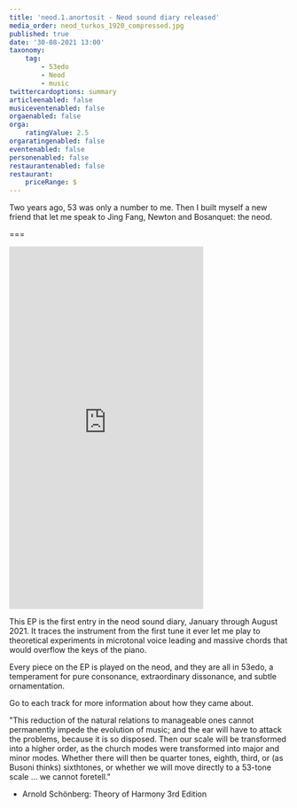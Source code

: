 ```yaml
---
title: 'neod.1.anortosit - Neod sound diary released'
media_order: neod_turkos_1920_compressed.jpg
published: true
date: '30-08-2021 13:00'
taxonomy:
    tag:
        - 53edo
        - Neod
        - music
twittercardoptions: summary
articleenabled: false
musiceventenabled: false
orgaenabled: false
orga:
    ratingValue: 2.5
orgaratingenabled: false
eventenabled: false
personenabled: false
restaurantenabled: false
restaurant:
    priceRange: $
---
```


Two years ago, 53 was only a number to me. Then I built myself a new friend that let me speak to Jing Fang, Newton and Bosanquet: the neod.

===

<iframe style="border: 0; width: 350px; height: 654px;" src="https://bandcamp.com/EmbeddedPlayer/album=493166283/size=large/bgcol=ffffff/linkcol=0687f5/transparent=true/" seamless><a href="https://eriknatanael.bandcamp.com/album/neod-1-anortosit">neod.1.anortosit by Erik Natanael</a></iframe>   
   

This EP is the first entry in the neod sound diary, January through August 2021. It traces the instrument from the first tune it ever let me play to theoretical experiments in microtonal voice leading and massive chords that would overflow the keys of the piano.

Every piece on the EP is played on the neod, and they are all in 53edo, a temperament for pure consonance, extraordinary dissonance, and subtle ornamentation.

Go to each track for more information about how they came about.

"This reduction of the natural relations to manageable ones cannot permanently impede the evolution of music; and the ear will have to attack the problems, because it is so disposed. Then our scale will be transformed into a higher order, as the church modes were transformed into major and minor modes. Whether there will then be quarter tones, eighth, third, or (as Busoni thinks) sixthtones, or whether we will move directly to a 53-tone scale ... we cannot foretell."
- Arnold Schönberg: Theory of Harmony 3rd Edition

